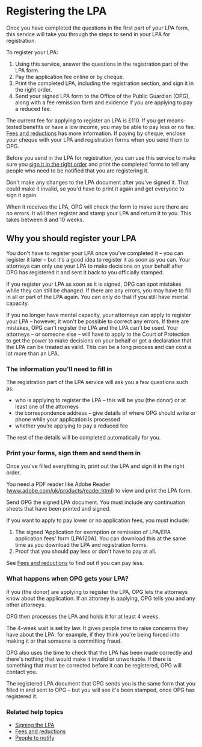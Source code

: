 # Registering the LPA

Once you have completed the questions in the first part of your LPA form, this service will take you through the steps to send in your LPA for registration.

To register your LPA:

1. Using this service, answer the questions in the registration part of the LPA form.
2. Pay the application fee online or by cheque.
3. Print the completed LPA, including the registration section, and sign it in the right order.
4. Send your signed LPA form to the Office of the Public Guardian (OPG), along with a fee remission form and evidence if you are applying to pay a reduced fee.

The current fee for applying to register an LPA is £110. If you get means-tested benefits or have a low income, you may be able to pay less or no fee. [Fees and reductions](/help/#topic-fees-and-reductions) has more information. If paying by cheque, enclose your cheque with your LPA and registration forms when you send them to OPG.

Before you send in the LPA for registration, you can use this service to make sure you [sign it in the right order](/help/#topic-signing-the-lpa) and print the completed forms to tell any people who need to be notified that you are registering it.

Don't make any changes to the LPA document after you've signed it. That could make it invalid, so you'd have to print it again and get everyone to sign it again.

When it receives the LPA, OPG will check the form to make sure there are no errors. It will then register and stamp your LPA and return it to you. This takes between 8 and 10 weeks.

## Why you should register your LPA

You don't have to register your LPA once you've completed it – you can register it later – but it's a good idea to register it as soon as you can. Your attorneys can only use your LPA to make decisions on your behalf after OPG has registered it and sent it back to you officially stamped.

If you register your LPA as soon as it is signed, OPG can spot mistakes while they can still be changed. If there are any errors, you may have to fill in all or part of the LPA again. You can only do that if you still have mental capacity.

If you no longer have mental capacity, your attorneys can apply to register your LPA – however, it won't be possible to correct any errors. If there are mistakes, OPG can't register the LPA and the LPA can't be used. Your attorneys – or someone else – will have to apply to the Court of Protection to get the power to make decisions on your behalf or get a declaration that the LPA can be treated as valid. This can be a long process and can cost a lot more than an LPA.

### The information you'll need to fill in

The registration part of the LPA service will ask you a few questions such as:

* who is applying to register the LPA – this will be you (the donor) or at least one of the attorneys
* the correspondence address – give details of where OPG should write or phone while your application is processed
* whether you’re applying to pay a reduced fee

The rest of the details will be completed automatically for you.

### Print your forms, sign them and send them in

Once you've filled everything in, print out the LPA and sign it in the right order.

You need a PDF reader like Adobe Reader (<a href="http://www.adobe.com/uk/products/reader.html" rel="external" target="_blank">www.adobe.com/uk/products/reader.html</a>) to view and print the LPA form.

Send OPG the signed LPA document. You must include any continuation sheets that have been printed and signed.

If you want to apply to pay lower or no application fees, you must include:

1. The signed 'Application for exemption or remission of LPA/EPA application fees' form (LPA120A). You can download this at the same time as you download the LPA and registration forms.
2. Proof that you should pay less or don't have to pay at all.

See [Fees and reductions](/help/#topic-fees-and-reductions) to find out if you can pay less.

### What happens when OPG gets your LPA?

If you (the donor) are applying to register the LPA, OPG lets the attorneys know about the application. If an attorney is applying, OPG tells you and any other attorneys.

OPG then processes the LPA and holds it for at least 4 weeks.

The 4-week wait is set by law. It gives people time to raise concerns they have about the LPA: for example, if they think you're being forced into making it or that someone is committing fraud.

OPG also uses the time to check that the LPA has been made correctly and there's nothing that would make it invalid or unworkable. If there is something that must be corrected before it can be registered, OPG will contact you.

The registered LPA document that OPG sends you is the same form that you filled in and sent to OPG – but you will see it's been stamped, once OPG has registered it. 

### Related help topics
* [Signing the LPA](/help/#topic-signing-the-lpa)
* [Fees and reductions](/help/#topic-fees-and-reductions)
* [People to notify](/help/#topic-people-to-notify)
